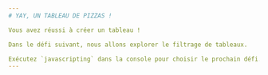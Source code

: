 ```yaml
---
# YAY, UN TABLEAU DE PIZZAS !

Vous avez réussi à créer un tableau !

Dans le défi suivant, nous allons explorer le filtrage de tableaux.

Exécutez `javascripting` dans la console pour choisir le prochain défi.
---
```

